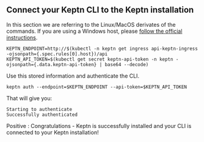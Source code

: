 ## Connect your Keptn CLI to the Keptn installation

In this section we are referring to the Linux/MacOS derivates of the commands. If you are using a Windows host, please [follow the official instructions](https://keptn.sh/docs/0.7.0/operate/install/#5-authenticate-keptn-cli).

```
KEPTN_ENDPOINT=http://$(kubectl -n keptn get ingress api-keptn-ingress -ojsonpath={.spec.rules[0].host})/api
KEPTN_API_TOKEN=$(kubectl get secret keptn-api-token -n keptn -ojsonpath={.data.keptn-api-token} | base64 --decode)
```

Use this stored information and authenticate the CLI.
```
keptn auth --endpoint=$KEPTN_ENDPOINT --api-token=$KEPTN_API_TOKEN
```

That will give you:
```
Starting to authenticate
Successfully authenticated
```

Positive
: Congratulations - Keptn is successfully installed and your CLI is connected to your Keptn installation!

